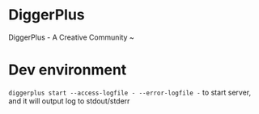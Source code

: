 # DiggerPlus
DiggerPlus - A Creative Community ~


# Dev environment

`diggerplus start --access-logfile - --error-logfile -` to start server, and
it will output log to stdout/stderr

